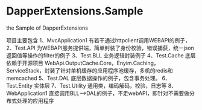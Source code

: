 # DapperExtensions.Sample
the Sample of DapperExtensions 

项目主要包含
1、MvcApplication1 有若干通过httpclient调用WEBAPI的例子，
2、Test.API  为WEBAPI服务提供端，简单封装了身份校验，错误捕获，统一json返回值等操作的filter的例子
3、Test.BLL 业务逻辑封装例子
4、Test.Cache 底层依赖于开源项目 WebApi.OutputCache.Core，Enyim.Caching，ServiceStack，封装了针对单机缓存的应用程序池缓存，多机的redis和memcached
5、Test.DAL  底层数据操作的例子，包含事务处理。
6、Test.Entity 实体层
7、Test.Utility 通用类，编码解码，校验，日志等
8、WebApplication1 直接调用BLL-->DAL的例子，不走webAPI，即针对不需要做分布式处理的应用程序
